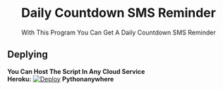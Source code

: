 <h1 align="center">Daily Countdown SMS Reminder</h1>
<p align="center">With This Program You Can Get A Daily Countdown SMS Reminder</p>


## Deplying
**You Can Host The Script In Any Cloud Service**
<br>
**Heroku:**
[![Deploy](https://www.herokucdn.com/deploy/button.svg)](https://heroku.com/deploy?template=https://github.com/Sl-Sanda-Ru/Daily-Remind-SMS-Countdown)
**Pythonanywhere**

